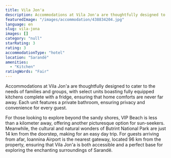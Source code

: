 ```yaml
---
title: Vila Jon'a
description: Accommodations at Vila Jon'a are thoughtfully designed to cater to the needs of families and groups, with select units boasting fully equipped kitchens complete
featuredImage: "/images/accommodation/438834204.jpg"
language: en
slug: vila-jona
images: []
category: "null"
starRating: 3
rating: 3
accommodationType: "hotel"
location: "Sarandë"
amenities:
  - "Kitchen"
ratingWords: "Fair"
---
```


Accommodations at Vila Jon'a are thoughtfully designed to cater to the needs of families and groups, with select units boasting fully equipped kitchens complete with a fridge, ensuring that home comforts are never far away. Each unit features a private bathroom, ensuring privacy and convenience for every guest.

For those looking to explore beyond the sandy shores, VIP Beach is less than a kilometer away, offering another picturesque option for sun-seekers. Meanwhile, the cultural and natural wonders of Butrint National Park are just 14 km from the doorstep, making for an easy day trip. For guests arriving from afar, Ioannina Airport is the nearest gateway, located 96 km from the property, ensuring that Vila Jon'a is both accessible and a perfect base for exploring the enchanting surroundings of Sarandë.

